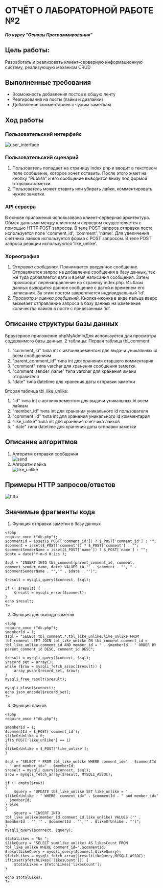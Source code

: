 # ОТЧЁТ О ЛАБОРАТОРНОЙ РАБОТЕ №2
#### *По курсу "Основы Программирования"*

## Цель работы:
Разработать и реализовать клиент-серверную информационную систему, реализующую механизм CRUD
## Выполненные требования
* Возможность добавления постов в общую ленту
* Реагирования на посты (лайки и дизлайки)
* Добавление комментариев к чужим заметкам
## Ход работы
### Пользовательский интерфейс

   ![user_interface](pics/user_interface.png)


### Пользовательский сценарий
1. Пользователь попадает на страницу index.php и вводит в текстовом поле сообщение, которое хочет оставить. После этого жмет на кнопку "Publish" и его сообщение выводится внизу под формой отправки заметки.  
2. Пользователь может ставить или убирать лайки, комментировать чужие заметки.

### API сервера

В основе приложения использована клиент-серверная архитектура. Обмен данными между клиентом и сервером осуществляется с помощью HTTP POST запросов. В теле POST запроса отправки поста используется поле  'comment_id', 'comment', 'name'. Для увеличения счётчика лайков используется форма с POST запросом. В теле POST запроса реакции используются 'like_unlike'.

### Хореография
1. *Отправка сообщения*. Принимается введенное сообщение. Отправляется запрос на добавление сообщения в базу данных, так же туда добавляется дата и  время написания сообщения. Затем происходит перенаправление на страницу index.php. Из базы данных выводится данное сообщение с датой и временем его написания. За этим постом закрепляется индивидуальный 'id'.
2. *Просмотр и оценка сообщений*. Кнопка-иконка в виде пальца вверх вызывает отправление запроса в базу данных на изменение количества лайков в посте с привязанным 'id'.

## Описание структуры базы данных
Браузерное приложение phpMyAdminДля используется для просмотра содержимого базы данных. 2 таблицы:
Первая таблица tbl_comment:


1. "comment_id" типа int с автоинкрементом для выдачи уникальных id всем сообщениям
2. "parent_comment_id" типа int для хранения старшего комментария
3. "comment" типа varchar для хранения сообщения заметки
4. "comment_sender_name" типа varchar для хранения имени отправителя
5. "date" типа datetime для хранения даты отправки заметки


Вторая таблица tbl_like_unlike:
1. "id" типа int с автоинкрементом для выдачи уникальных id всем лайкам
2. "member_id" типа int для хранения уникального id пользователя
3. "comment_id" типа int для хранения уникального id комментария
4. "like_unlike" типа int для хранения счетчика лайков
5. "	date" типа datetime для хранения даты отправки заметки


## Описание алгоритмов
1. Алгоритм отправки сообщения                        
![send](pics/send.png)                                         
2. Алгоритм лайка                                                   
![like_unlike](pics/like_unlike.png)                 


## Примеры HTTP запросов/ответов
![http](pics/http.png)


## Значимые фрагменты кода
1. Функция отправки заметки в базу данных
```
<?php
require_once ("db.php");
$commentId = isset($_POST['comment_id']) ? $_POST['comment_id'] : "";
$comment = isset($_POST['comment']) ? $_POST['comment'] : "";
$commentSenderName = isset($_POST['name']) ? $_POST['name'] : "";
$date = date('Y-m-d H:i:s');

$sql = "INSERT INTO tbl_comment(parent_comment_id, comment, comment_sender_name, date) VALUES (0,'" . $comment . "','" . $commentSenderName . "','" . $date . "')";

$result = mysqli_query($connect, $sql);

if (! $result) {
    $result = mysqli_error($connect);
}
echo $result;
?>

```
2. Функция для вывода заметок
```
<?php
require_once ("db.php");
$memberId = 1;
$sql = "SELECT tbl_comment.*,tbl_like_unlike.like_unlike FROM tbl_comment LEFT JOIN tbl_like_unlike ON tbl_comment.comment_id = tbl_like_unlike.comment_id AND member_id = " . $memberId . " ORDER BY parent_comment_id DESC, comment_id DESC";

$result = mysqli_query($connect, $sql);
$record_set = array();
while ($row = mysqli_fetch_assoc($result)) {
    array_push($record_set, $row);
}
mysqli_free_result($result);

mysqli_close($connect);
echo json_encode($record_set);
?>
```
3. Функция лайков
```
<?php
require_once ("db.php");

$memberId = 1;
$commentId = $_POST['comment_id'];
$likeOrUnlike = 0;
if($_POST['like_unlike'] == 1)
{
$likeOrUnlike = $_POST['like_unlike'];
}

$sql = "SELECT * FROM tbl_like_unlike WHERE comment_id=" . $commentId . " and member_id=" . $memberId;
$result = mysqli_query($connect, $sql);
$row = mysqli_fetch_array($result, MYSQLI_ASSOC);

if (! empty($row)) 
{
    $query = "UPDATE tbl_like_unlike SET like_unlike = " . $likeOrUnlike . " WHERE  comment_id=" . $commentId . " and member_id=" . $memberId;
} else
{
    $query = "INSERT INTO tbl_like_unlike(member_id,comment_id,like_unlike) VALUES ('" . $memberId . "','" . $commentId . "','" . $likeOrUnlike . "')";
}
mysqli_query($connect, $query);

$totalLikes = "No ";
$likeQuery = "SELECT sum(like_unlike) AS likesCount FROM tbl_like_unlike WHERE comment_id=".$commentId;
$resultLikeQuery = mysqli_query($connect,$likeQuery);
$fetchLikes = mysqli_fetch_array($resultLikeQuery,MYSQLI_ASSOC);
if(isset($fetchLikes['likesCount'])) {
    $totalLikes = $fetchLikes['likesCount'];
}

echo $totalLikes;
?>
```

